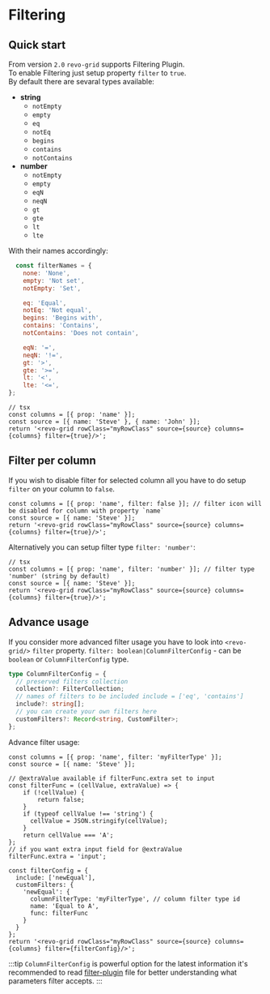 # Filtering

## Quick start

From version `2.0` `revo-grid` supports Filtering Plugin.
<br>To enable Filtering just setup property `filter` to `true`.
<br>By default there are sevaral types available:

- <b>string</b> 
  - `notEmpty`
  - `empty`
  - `eq`
  - `notEq`
  - `begins`
  - `contains`
  - `notContains`
- <b>number</b>
  - `notEmpty`
  - `empty`
  - `eqN`
  - `neqN`
  - `gt`
  - `gte`
  - `lt`
  - `lte`

With their names accordingly:

  ```js
    const filterNames = {
      none: 'None',
      empty: 'Not set',
      notEmpty: 'Set',

      eq: 'Equal',
      notEq: 'Not equal',
      begins: 'Begins with',
      contains: 'Contains',
      notContains: 'Does not contain',

      eqN: '=',
      neqN: '!=',
      gt: '>',
      gte: '>=',
      lt: '<',
      lte: '<=',
  };
  ```



```tsx
// tsx
const columns = [{ prop: 'name' }];
const source = [{ name: 'Steve' }, { name: 'John' }];
return '<revo-grid rowClass="myRowClass" source={source} columns={columns} filter={true}/>';
```


## Filter per column

If you wish to disable filter for selected column all you have to do setup  `filter` on your column to `false`.

```tsx
const columns = [{ prop: 'name', filter: false }]; // filter icon will be disabled for column with property `name`
const source = [{ name: 'Steve' }];
return '<revo-grid rowClass="myRowClass" source={source} columns={columns} filter={true}/>';
```

Alternatively you can setup filter type `filter: 'number'`:
```tsx
// tsx
const columns = [{ prop: 'name', filter: 'number' }]; // filter type 'number' (string by default)
const source = [{ name: 'Steve' }];
return '<revo-grid rowClass="myRowClass" source={source} columns={columns} filter={true}/>';
```


## Advance usage

If you consider more advanced filter usage you have to look into `<revo-grid/>` `filter` property.
`filter: boolean|ColumnFilterConfig` - can be `boolean` or `ColumnFilterConfig` type.

```ts
type ColumnFilterConfig = {
  // preserved filters collection
  collection?: FilterCollection;
  // names of filters to be included include = ['eq', 'contains']
  include?: string[];
  // you can create your own filters here
  customFilters?: Record<string, CustomFilter>;
};

```


Advance filter usage:
```tsx
const columns = [{ prop: 'name', filter: 'myFilterType' }];
const source = [{ name: 'Steve' }];

// @extraValue available if filterFunc.extra set to input
const filterFunc = (cellValue, extraValue) => {
    if (!cellValue) {
        return false;
    }
    if (typeof cellValue !== 'string') {
      cellValue = JSON.stringify(cellValue);
    }
    return cellValue === 'A';
};
// if you want extra input field for @extraValue
filterFunc.extra = 'input';

const filterConfig = {
  include: ['newEqual'],
  customFilters: {
    'newEqual': {
      columnFilterType: 'myFilterType', // column filter type id
      name: 'Equal to A',
      func: filterFunc
    }
  }
};
return '<revo-grid rowClass="myRowClass" source={source} columns={columns} filter={filterConfig}/>';
```


:::tip
`ColumnFilterConfig` is powerful option for the latest information it's recommended to read [filter-plugin](https://github.com/revolist/revogrid/blob/master/src/plugins/filter/filter.plugin.tsx) file for better understanding what parameters filter accepts.
:::


<!--@include: ../demo/js/js.filtering.md-->